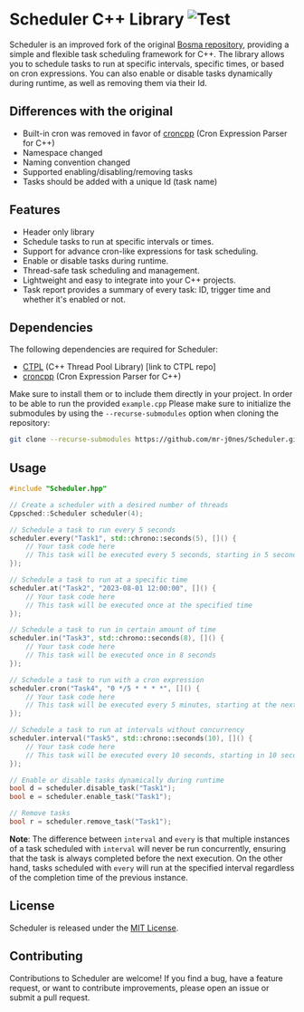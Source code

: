 # Scheduler C++ Library ![Test](https://github.com/mr-j0nes/Scheduler/actions/workflows/ci.yml/badge.svg)

Scheduler is an improved fork of the original [Bosma repository](https://github.com/Bosma/Scheduler), providing a simple and flexible task scheduling framework for C++. The library allows you to schedule tasks to run at specific intervals, specific times, or based on cron expressions. You can also enable or disable tasks dynamically during runtime, as well as removing them via their Id.

## Differences with the original

- Built-in cron was removed in favor of [croncpp](https://github.com/mariusbancila/croncpp) (Cron Expression Parser for C++)
- Namespace changed
- Naming convention changed
- Supported enabling/disabling/removing tasks
- Tasks should be added with a unique Id (task name)

## Features

- Header only library
- Schedule tasks to run at specific intervals or times.
- Support for advance cron-like expressions for task scheduling.
- Enable or disable tasks during runtime.
- Thread-safe task scheduling and management.
- Lightweight and easy to integrate into your C++ projects.
- Task report provides a summary of every task: ID, trigger time and whether it's enabled or not.

## Dependencies

The following dependencies are required for Scheduler:

- [CTPL](https://github.com/vit-vit/CTPL) (C++ Thread Pool Library) [link to CTPL repo]
- [croncpp](https://github.com/mariusbancila/croncpp) (Cron Expression Parser for C++)

Make sure to install them or to include them directly in your project.
In order to be able to run the provided `example.cpp` Please make sure to initialize the submodules by using the `--recurse-submodules` option when cloning the repository:

```bash
git clone --recurse-submodules https://github.com/mr-j0nes/Scheduler.git
```

## Usage

```cpp
#include "Scheduler.hpp"

// Create a scheduler with a desired number of threads
Cppsched::Scheduler scheduler(4);

// Schedule a task to run every 5 seconds
scheduler.every("Task1", std::chrono::seconds(5), []() {
    // Your task code here
    // This task will be executed every 5 seconds, starting in 5 seconds
});

// Schedule a task to run at a specific time
scheduler.at("Task2", "2023-08-01 12:00:00", []() {
    // Your task code here
    // This task will be executed once at the specified time
});

// Schedule a task to run in certain amount of time
scheduler.in("Task3", std::chrono::seconds(8), []() {
    // Your task code here
    // This task will be executed once in 8 seconds
});

// Schedule a task to run with a cron expression
scheduler.cron("Task4", "0 */5 * * * *", []() {
    // Your task code here
    // This task will be executed every 5 minutes, starting at the next minute that is module of 5
});

// Schedule a task to run at intervals without concurrency
scheduler.interval("Task5", std::chrono::seconds(10), []() {
    // Your task code here
    // This task will be executed every 10 seconds, starting in 10 seconds, and no multiple instances will run concurrently
});

// Enable or disable tasks dynamically during runtime
bool d = scheduler.disable_task("Task1");
bool e = scheduler.enable_task("Task1");

// Remove tasks
bool r = scheduler.remove_task("Task1");
```

**Note**: The difference between `interval` and `every` is that multiple instances of a task scheduled with `interval` will never be run concurrently, ensuring that the task is always completed before the next execution. On the other hand, tasks scheduled with `every` will run at the specified interval regardless of the completion time of the previous instance.

## License

Scheduler is released under the [MIT License](LICENSE).

## Contributing

Contributions to Scheduler are welcome! If you find a bug, have a feature request, or want to contribute improvements, please open an issue or submit a pull request.
